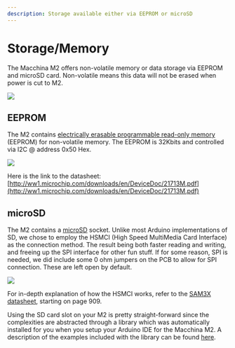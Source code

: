```yaml
---
description: Storage available either via EEPROM or microSD
---
```


# Storage/Memory

The Macchina M2 offers non-volatile memory or data storage via EEPROM and microSD card. Non-volatile means this data will not be erased when power is cut to M2.

![](../../../.gitbook/assets/Storage\_Memory\_labels.png)

## EEPROM

The M2 contains [electrically erasable programmable read-only memory](https://en.wikipedia.org/wiki/EEPROM) (EEPROM) for non-volatile memory. The EEPROM is 32Kbits and controlled via I2C @ address 0x50 Hex.

![](../../../.gitbook/assets/EEPROM\_schematic.png)

Here is the link to the datasheet: [http://ww1.microchip.com/downloads/en/DeviceDoc/21713M.pdf](http://ww1.microchip.com/downloads/en/DeviceDoc/21713M.pdf)

## microSD

The M2 contains a [microSD](https://en.wikipedia.org/wiki/Secure\_Digital) socket. Unlike most Arduino implementations of SD, we chose to employ the HSMCI (High Speed MultiMedia Card Interface) as the connection method. The result being both faster reading and writing, and freeing up the SPI interface for other fun stuff. If for some reason, SPI is needed, we did include some 0 ohm jumpers on the PCB to allow for SPI connection. These are left open by default.

![](../../../.gitbook/assets/SD\_schematic.png)

For in-depth explanation of how the HSMCI works, refer to the [SAM3X datasheet](http://www.atmel.com/Images/Atmel-11057-32-bit-Cortex-M3-Microcontroller-SAM3X-SAM3A\_Datasheet.pdf), starting on page 909.

Using the SD card slot on your M2 is pretty straight-forward since the complexities are abstracted through a library which was automatically installed for you when you setup your Arduino IDE for the Macchina M2. A description of the examples included with the library can be found [here](https://github.com/macchina/M2\_SD\_HSMCI#examples).
